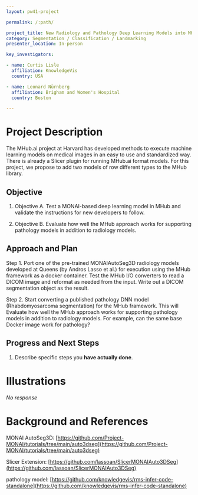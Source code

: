 ```yaml
---
layout: pw41-project

permalink: /:path/

project_title: New Radiology and Pathology Deep Learning Models into MHub.ai
category: Segmentation / Classification / Landmarking
presenter_location: In-person

key_investigators:

- name: Curtis Lisle
  affiliation: KnowledgeVis
  country: USA

- name: Leonard Nürnberg
  affiliation: Brigham and Women's Hospital
  country: Boston

---
```


# Project Description

<!-- Add a short paragraph describing the project. -->


The MHub.ai project at Harvard has developed methods to execute machine learning models on medical images in an easy to use and standardized way.  There is already a Slicer plugin for running MHub.ai format models.  For this project, we propose to add two models of row different types to the MHub library. 



## Objective

<!-- Describe here WHAT you would like to achieve (what you will have as end result). -->


1. Objective A.  Test a MONAI-based deep learning model in MHub and validate the instructions for new developers to follow.

2. Objective B. Evaluate how well the MHub approach works for supporting pathology models in addition to radiology models.



## Approach and Plan

<!-- Describe here HOW you would like to achieve the objectives stated above. -->


Step 1. Port one of the pre-trained MONAIAutoSeg3D radiology models developed at Queens (by Andros Lasso et al.) for execution using the MHub framework as a docker container.  Test the MHub I/O converters to read a  DICOM image and reformat as needed from the input.   Write out a DICOM segmentation object as the result.

Step 2. Start converting a published pathology DNN model (Rhabdomyosarcoma segmentation) for the MHub framework.  This will Evaluate how well the MHub approach works for supporting pathology models in addition to radiology models.  For example, can the same base Docker image work for pathology?



## Progress and Next Steps

<!-- Update this section as you make progress, describing of what you have ACTUALLY DONE.
     If there are specific steps that you could not complete then you can describe them here, too. -->


1. Describe specific steps you **have actually done**.




# Illustrations

<!-- Add pictures and links to videos that demonstrate what has been accomplished. -->


_No response_



# Background and References

<!-- If you developed any software, include link to the source code repository.
     If possible, also add links to sample data, and to any relevant publications. -->


MONAI AutoSeg3D: [https://github.com/Project-MONAI/tutorials/tree/main/auto3dseg](https://github.com/Project-MONAI/tutorials/tree/main/auto3dseg)

Slicer Extension: [https://github.com/lassoan/SlicerMONAIAuto3DSeg](https://github.com/lassoan/SlicerMONAIAuto3DSeg)

pathology model: [https://github.com/knowledgevis/rms-infer-code-standalone](https://github.com/knowledgevis/rms-infer-code-standalone)

